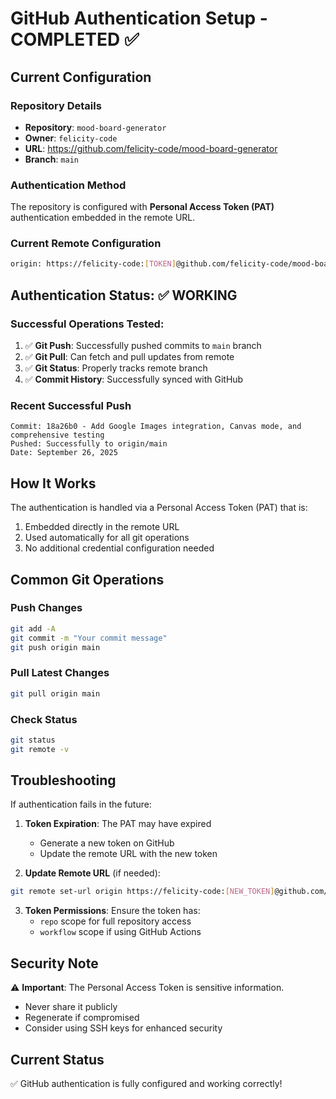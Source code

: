 # GitHub Authentication Setup - COMPLETED ✅

## Current Configuration

### Repository Details
- **Repository**: `mood-board-generator`
- **Owner**: `felicity-code`
- **URL**: https://github.com/felicity-code/mood-board-generator
- **Branch**: `main`

### Authentication Method
The repository is configured with **Personal Access Token (PAT)** authentication embedded in the remote URL.

### Current Remote Configuration
```bash
origin: https://felicity-code:[TOKEN]@github.com/felicity-code/mood-board-generator.git
```

## Authentication Status: ✅ WORKING

### Successful Operations Tested:
1. ✅ **Git Push**: Successfully pushed commits to `main` branch
2. ✅ **Git Pull**: Can fetch and pull updates from remote
3. ✅ **Git Status**: Properly tracks remote branch
4. ✅ **Commit History**: Successfully synced with GitHub

### Recent Successful Push
```
Commit: 18a26b0 - Add Google Images integration, Canvas mode, and comprehensive testing
Pushed: Successfully to origin/main
Date: September 26, 2025
```

## How It Works

The authentication is handled via a Personal Access Token (PAT) that is:
1. Embedded directly in the remote URL
2. Used automatically for all git operations
3. No additional credential configuration needed

## Common Git Operations

### Push Changes
```bash
git add -A
git commit -m "Your commit message"
git push origin main
```

### Pull Latest Changes
```bash
git pull origin main
```

### Check Status
```bash
git status
git remote -v
```

## Troubleshooting

If authentication fails in the future:

1. **Token Expiration**: The PAT may have expired
   - Generate a new token on GitHub
   - Update the remote URL with the new token

2. **Update Remote URL** (if needed):
```bash
git remote set-url origin https://felicity-code:[NEW_TOKEN]@github.com/felicity-code/mood-board-generator.git
```

3. **Token Permissions**: Ensure the token has:
   - `repo` scope for full repository access
   - `workflow` scope if using GitHub Actions

## Security Note

⚠️ **Important**: The Personal Access Token is sensitive information.
- Never share it publicly
- Regenerate if compromised
- Consider using SSH keys for enhanced security

## Current Status
✅ GitHub authentication is fully configured and working correctly!